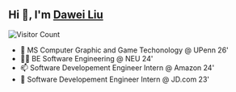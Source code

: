 ## Hi 👋, I'm [Dawei Liu](http://davidliuk.github.io/blog/)

![Visitor Count](https://profile-counter.glitch.me/davidliuk/count.svg)

- 🏫 MS Computer Graphic and Game Techonology @ UPenn 26'
- 🧑‍🎓 BE Software Engineering @ NEU 24'
- 📫 Software Developement Engineer Intern @ Amazon 24'
- 🔭 Software Developement Engineer Intern @ JD.com 23'

<!--
**davidliuk/davidliuk** is a ✨ _special_ ✨ repository because its `README.md` (this file) appears on your GitHub profile.

Here are some ideas to get you started:

- 🔭 I’m currently working on ...
- 🌱 I’m currently learning ...
- 👯 I’m looking to collaborate on ...
- 🤔 I’m looking for help with ...
- 💬 Ask me about ...
- 📫 How to reach me: ...
- 😄 Pronouns: ...
- ⚡ Fun fact: ...
-->
